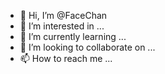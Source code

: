 - 👋 Hi, I’m @FaceChan
- 👀 I’m interested in ...
- 🌱 I’m currently learning ...
- 💞️ I’m looking to collaborate on ...
- 📫 How to reach me ...

<!---
FaceChan/FaceChan is a ✨ special ✨ repository because its `README.md` (this file) appears on your GitHub profile.
You can click the Preview link to take a look at your changes.
--->
